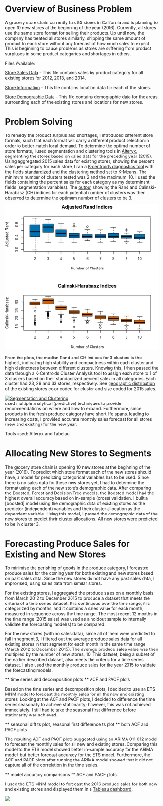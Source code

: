 # Overview of Business Problem

A grocery store chain currently has 85 stores in California and is planning to open 10 new stores at the beginning of the year (2016). Currently, all stores use the same store format for selling their products. Up until now, the company has treated all stores similarly, shipping the same amount of product to each store without any forecast of how much sales to expect. This is beginning to cause problems as stores are suffering from product surpluses in some product categories and shortages in others.

Files Available:

[Store Sales Data](https://github.com/omininiab/grocery-store-chain-expansion/blob/master/storesalesdata%20(1).csv) - This file contains sales by product category for all existing stores for 2012, 2013, and 2014.

[Store Information](https://github.com/omininiab/grocery-store-chain-expansion/blob/master/storeinformation%20(1).csv) - This file contains location data for each of the stores.

[Store Demographic Data](https://github.com/omininiab/grocery-store-chain-expansion/blob/master/storedemographicdata%20(3).csv) - This file contains demographic data for the areas surrounding each of the existing stores and locations for new stores.

# Problem Solving

To remedy the product surplus and shortages, I introduced different store formats, such that each format will carry a different product selection in order to better match local demand. To determine the optimal number of store formats, I used segmentation and clustering tools in [Alteryx](http://analytics.alteryx.com/alteryx), segmenting the stores based on sales data for the preceding year (2015). Using aggregated 2015 sales data for existing stores, showing the percent sales per category for each store, I ran a [K-centroids diagnostics tool](https://help.alteryx.com/current/K-Centroids_Diagnostics.htm) with the fields [standardized](http://downloads.alteryx.com/Alteryx/Help/Standardize_z-score.htm) and the clustering method set to K-Means. The minimum number of clusters tested was 2 and the maximum, 10. I used the fields containing the percent sales for each category as my determinant fields (segmentation variables). The [output](https://github.com/omininiab/grocery-store-chain-expansion/blob/master/%23clusters.png) showing the Rand and Calinski-Harabasz (CH) indices for each potential number of clusters was then observed to determine the optimum number of clusters to be 3.

![Rand and CH Indices](https://github.com/omininiab/grocery-store-chain-expansion/blob/master/%23clusters.png)

From the plots, the median Rand and CH indices for 3 clusters is the highest, indicating high stability and compactness within each cluster and high distinctness between different clusters. Knowing this, I then passed the data through a K-Centroids Cluster Analysis tool to assign each store to 1 of 3 clusters based on their standardized percent sales in all categories. Each cluster had 23, 29 and 33 stores, respectively. See [geographic distribution](https://public.tableau.com/views/Task1Visualizations/SegmentationandClustering?:embed=y&:display_count=yes) of the existing stores color coded for cluster and size coded for 2015 sales.

<div class='tableauPlaceholder' id='viz1495603268429' style='position: relative'><noscript><a href='#'><img alt='Segmentation and Clustering ' src='https:&#47;&#47;public.tableau.com&#47;static&#47;images&#47;Ta&#47;Task1Visualizations&#47;SegmentationandClustering&#47;1_rss.png' style='border: none' /></a></noscript><object class='tableauViz'  style='display:none;'><param name='host_url' value='https%3A%2F%2Fpublic.tableau.com%2F' /> <param name='site_root' value='' /><param name='name' value='Task1Visualizations&#47;SegmentationandClustering' /><param name='tabs' value='no' /><param name='toolbar' value='yes' /><param name='static_image' value='https:&#47;&#47;public.tableau.com&#47;static&#47;images&#47;Ta&#47;Task1Visualizations&#47;SegmentationandClustering&#47;1.png' /> <param name='animate_transition' value='yes' /><param name='display_static_image' value='yes' /><param name='display_spinner' value='yes' /><param name='display_overlay' value='yes' /><param name='display_count' value='yes' /></object></div>
used multiple analytical (predictive) techniques to provide recommendations on where and how to expand. Furthermore, since products in the fresh produce category have short life spans, leading to increasing costs, I provided accurate monthly sales forecast for all stores (new and existing) for the new year.


Tools used: Alteryx and Tabelau

# Allocating New Stores to Segments

The grocery store chain is opening 10 new stores at the beginning of the year (2016). To predict which store format each of the new stores should have, a model for predicting categorical variables has to be used. Since there is no sales data for these new stores yet, I had to determine the format using each of the new store’s demographic data. After comparing the Boosted, Forest and Decision Tree models, the Boosted model had the highest overall accuracy based on in-sample (cross) validation.
I built a [boosted] model using the demographic data of existing stores as the predictor (independent) variables and their cluster allocation as the dependent variable. Using this model, I passed the demographic data of the new stores to predict their cluster allocations. All new stores were predicted to be in cluster 3.


# Forecasting Produce Sales for Existing and New Stores

To minimise the perishing of goods in the produce category, I forcasted produce sales for the coming year for both existing and new stores based on past sales data. Since the new stores do not have any past sales data, I improvised, using sales data from similar stores.

For the existing stores, I aggregated the produce sales on a monthly basis from March 2012 to December 2015 to produce a dataset that meets the criteria of a time series dataset. It is continuous over the time range, it is categorized by months, and it contains a sales value for each month, measured in sequence across the time range. The most recent 12 months in the time range (2015 sales) was used as a holdout sample to internally validate the forecasting model(s) to be compared.

For the new stores (with no sales data), since all of them were predicted to fall in segment 3, I filtered out the average produce sales data for all existing stores in that segment for each month in the same time range (March 2012 to December 2015). The average produce sales value was then multiplied by the number of new stores, 10. This dataset, being a subset of the earlier described dataset, also meets the criteria for a time series dataset. I also used the monthly produce sales for the year 2015 to validate the forecasting models.

** time series and decomposition plots
** ACF and PACF plots

Based on the time series and decomposition plots, I decided to use an ETS MNM model to forecast the monthly sales for all the new and existing stores. Looking at the ACF and PACF plots, I decided to difference the time series seasonally to achieve stationarity; however, this was not achieved immediately. I still had to take the seasonal first difference before stationarity was achieved.

** seasonal diff ts plot, seasonal first difference ts plot
** both ACF and PACF plots

The resulting ACF and PACF plots suggested using an ARIMA 011 012 model to forecast the monthly sales for all new and existing stores. Comparing this model to the ETS model showed better in-sample accuracy for the ARIMA model, but better forecast accuracy for the ETS model. Furthermore, the ACF and PACF plots after running the ARIMA model showed that it did not capture all of the correlation in the time series.

** model accuracy comparisons
** ACF and PACF plots

I used the ETS MNM model to forecast the 2016 produce sales for both new and existing stores and displayed them in a [Tableau dashboard](https://public.tableau.com/views/PANDFinalProject/Task3?:embed=y&:display_count=yes).

<div class='tableauPlaceholder' id='viz1495603164584' style='position: relative'><noscript><a href='#'><img alt=' ' src='https:&#47;&#47;public.tableau.com&#47;static&#47;images&#47;PA&#47;PANDFinalProject&#47;Task3&#47;1_rss.png' style='border: none' /></a></noscript><object class='tableauViz'  style='display:none;'><param name='host_url' value='https%3A%2F%2Fpublic.tableau.com%2F' /> <param name='site_root' value='' /><param name='name' value='PANDFinalProject&#47;Task3' /><param name='tabs' value='yes' /><param name='toolbar' value='yes' /><param name='static_image' value='https:&#47;&#47;public.tableau.com&#47;static&#47;images&#47;PA&#47;PANDFinalProject&#47;Task3&#47;1.png' /> <param name='animate_transition' value='yes' /><param name='display_static_image' value='yes' /><param name='display_spinner' value='yes' /><param name='display_overlay' value='yes' /><param name='display_count' value='yes' /></object></div>
